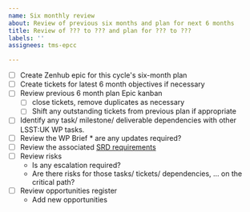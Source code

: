```yaml
---
name: Six monthly review
about: Review of previous six months and plan for next 6 months
title: Review of ??? to ??? and plan for ??? to ???
labels: ''
assignees: tms-epcc

---
```


- [ ] Create Zenhub epic for this cycle's six-month plan
- [ ] Create tickets for latest 6 month objectives if necessary 
- [ ] Review previous 6 month plan Epic kanban 
    - [ ] close tickets, remove duplicates as necessary	
   - [ ] Shift any outstanding tickets from previous plan if appropriate
- [ ] Identify any  task/ milestone/ deliverable dependencies with other LSST:UK WP tasks.
- [ ] Review the WP Brief  * are any updates required?  
- [ ] Review the associated [SRD requirements](https://lsst-uk.atlassian.net/wiki/spaces/LUSCSWG/pages/614465537/LSST+UK+Science+Requirements+Document) 
- [ ] Review risks
    * Is any escalation required?
    * Are there risks for those tasks/ tickets/  dependencies, … on the critical path?
- [ ] Review opportunities register
   * Add new opportunities
